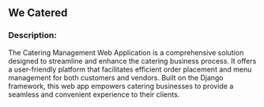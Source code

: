 ## We Catered


### Description:
The Catering Management Web Application is a comprehensive solution designed to streamline and enhance the catering business process. It offers a user-friendly platform that facilitates efficient order placement and menu management for both customers and vendors. Built on the Django framework, this web app empowers catering businesses to provide a seamless and convenient experience to their clients.
